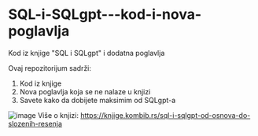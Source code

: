 # SQL-i-SQLgpt---kod-i-nova-poglavlja
Kod iz knjige "SQL i SQLgpt" i dodatna poglavlja

Ovaj repozitorijum sadrži:
1. Kod iz knjige
2. Nova poglavlja koja se ne nalaze u knjizi
3. Savete kako da dobijete maksimim od SQLgpt-a

![image](https://github.com/kombib/SQL-i-SQLgpt---kod-i-nova-poglavlja/assets/37545268/98082ee3-861b-408a-86ba-bf219ea3ab1b)
Više o knjizi: https://knjige.kombib.rs/sql-i-sqlgpt-od-osnova-do-slozenih-resenja
